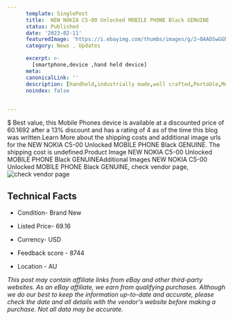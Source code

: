 ```yaml
---
      template: SinglePost
      title:  NEW NOKIA C5-00 Unlocked MOBILE PHONE Black GENUINE
      status: Published
      date: '2023-02-11'
      featuredImage: 'https://i.ebayimg.com/thumbs/images/g/2~0AAOSwGGNgtvqM/s-l225.jpg'
      category: News , Updates

      excerpt: >-
        [smartphone,device ,hand held device]
      meta:
      canonicalLink: ''
      description: [handheld,industrially made,well crafted,Portable,Mobile,Compact,Convenient,Lightweight,Maneuverable,Man-portable,Miniature,Carriable,Hand-held,Light,Holdable,Transportable,Mobile device,Pocket-sized,On-the-go,Wireless,Cordless,Compact size,Convenient size, smartphone,device ,hand held device]
      noindex: false

        
---
```

$
    Best value, this Mobile Phones device is available at a discounted price of 60.1692 after a 13% discount and has a rating of 4 as of the time this blog was written.Learn More about the shipping costs and additional image urls for the  NEW NOKIA C5-00 Unlocked MOBILE PHONE Black GENUINE. The shipping cost is undefined.Product Image NEW NOKIA C5-00 Unlocked MOBILE PHONE Black GENUINEAdditional Images NEW NOKIA C5-00 Unlocked MOBILE PHONE Black GENUINE, check vendor page, ![check vendor page](https://origin-galleryplus.ebayimg.com/ws/web/131771136514_2_0_1/225x225.jpg,https://origin-galleryplus.ebayimg.com/ws/web/131771136514_3_0_1/225x225.jpg,https://origin-galleryplus.ebayimg.com/ws/web/131771136514_4_0_1/225x225.jpg,https://origin-galleryplus.ebayimg.com/ws/web/131771136514_5_0_1/225x225.jpg,https://origin-galleryplus.ebayimg.com/ws/web/131771136514_6_0_1/225x225.jpg,https://origin-galleryplus.ebayimg.com/ws/web/131771136514_7_0_1/225x225.jpg,https://origin-galleryplus.ebayimg.com/ws/web/131771136514_8_0_1/225x225.jpg,https://origin-galleryplus.ebayimg.com/ws/web/131771136514_9_0_1/225x225.jpg,https://origin-galleryplus.ebayimg.com/ws/web/131771136514_10_0_1/225x225.jpg,https://origin-galleryplus.ebayimg.com/ws/web/131771136514_11_0_1/225x225.jpg)
    
    

 ## Technical Facts 



     
      

 - Condition- Brand New 


      

 - Listed Price- 69.16 


      

 - Currency- USD 


      

 - Feedback score - 8744 


      

 - Location - AU 


      
      

 *_This post may contain affiliate links from eBay and other third-party websites. As an eBay affiliate, we earn from qualifying purchases. Although we do our best to keep the information up-to-date and accurate, please check the date and all details with the vendor's website before making a purchase. Not all data may be accurate._*



    
    
    
    
    